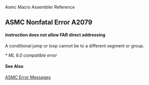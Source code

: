 Asmc Macro Assembler Reference

## ASMC Nonfatal Error A2079

#### instruction does not allow FAR direct addressing

A conditional jump or loop cannot be to a different segment or group.

_* ML 6.0 compatible error_

#### See Also

[ASMC Error Messages](readme.md)